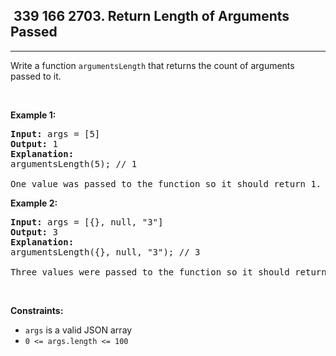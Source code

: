 <h2> 339 166
2703. Return Length of Arguments Passed</h2><hr><div>Write a function&nbsp;<code>argumentsLength</code> that returns the count of arguments passed to it.
<p>&nbsp;</p>
<p><strong class="example">Example 1:</strong></p>

<pre><strong>Input:</strong> args = [5]
<strong>Output:</strong> 1
<strong>Explanation:</strong>
argumentsLength(5); // 1

One value was passed to the function so it should return 1.
</pre>

<p><strong class="example">Example 2:</strong></p>

<pre><strong>Input:</strong> args = [{}, null, "3"]
<strong>Output:</strong> 3
<strong>Explanation:</strong> 
argumentsLength({}, null, "3"); // 3

Three values were passed to the function so it should return 3.
</pre>

<p>&nbsp;</p>
<p><strong>Constraints:</strong></p>

<ul>
	<li><code>args</code>&nbsp;is a valid JSON array</li>
	<li><code>0 &lt;= args.length &lt;= 100</code></li>
</ul>
</div>